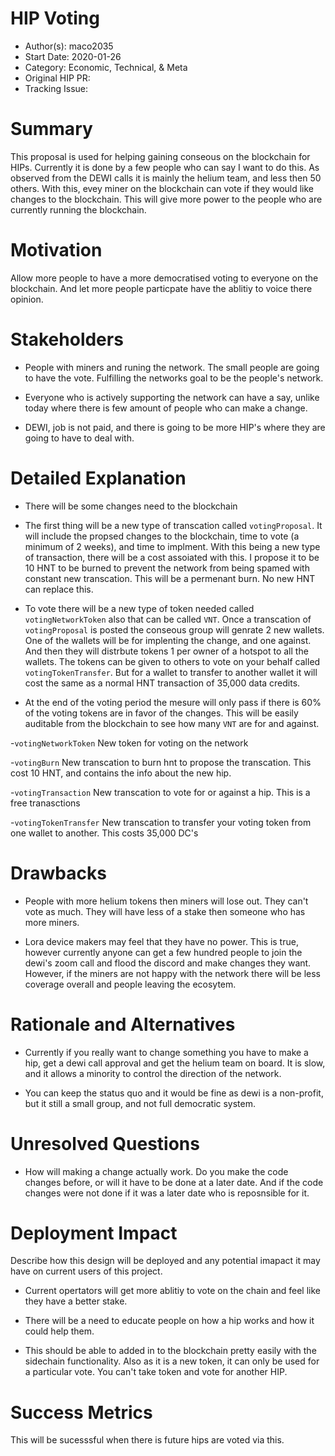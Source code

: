 
# HIP Voting

- Author(s): maco2035
- Start Date: 2020-01-26
- Category: Economic, Technical, & Meta
- Original HIP PR: <!-- leave this empty; maintainer will fill in ID of this pull request -->
- Tracking Issue: <!-- leave this empty; maintainer will create a discussion issue -->

# Summary
[summary]: #summary

  This proposal is used for helping gaining conseous on the blockchain for HIPs. Currently it is done by a few people who can say I want to do this. As observed from the DEWI calls it is mainly the helium team, and less then 50 others. With this, evey miner on the blockchain can vote if they would like changes to the blockchain. This will give more power to the people who are currently running the blockchain.

# Motivation
[motivation]: #motivation

  Allow more people to have a more democratised voting to everyone on the blockchain. And let more people particpate have the ablitiy to voice there opinion. 

# Stakeholders
[stakeholders]: #stakeholders

* People with miners and runing the network. The small people are going to have the vote. Fulfilling the networks goal to be the people's network.

* Everyone who is actively supporting the network can have a say, unlike today where there is few amount of people who can make a change.

* DEWI, job is not paid, and there is going to be more HIP's where they are going to have to deal with.

# Detailed Explanation
[detailed-explanation]: #detailed-explanation
- There will be some changes need to the blockchain

- The first thing will be a new type of transcation called `votingProposal`. It will include the propsed changes to the blockchain, time to vote (a minimum of 2 weeks), and time to implment. With this being a new type of transaction, there will be a cost assoiated with this. I propose it to be 10 HNT to be burned to prevent the network from being spamed with constant new transcation. This will be a permenant burn. No new HNT can replace this.

- To vote there will be a new type of token needed called `votingNetworkToken` also that can be called `VNT`. Once a transcation of `votingProposal` is posted the conseous group will genrate 2 new wallets. One of the wallets will be for implenting the change, and one against. And then they will distrbute tokens 1 per owner of a hotspot to all the wallets. The tokens can be given to others to vote on your behalf called `votingTokenTransfer`. But for a wallet to transfer to another wallet it will cost the same as a normal HNT transaction of 35,000 data credits. 

- At the end of the voting period the mesure will only pass if there is 60% of the voting tokens are in favor of the changes. This will be easily auditable from the blockchain to see how many `VNT` are for and against. 

-`votingNetworkToken` New token for voting  on the network

-`votingBurn` New transcation to burn hnt to propose the transcation. This cost 10 HNT, and contains the info about the new hip.

-`votingTransaction` New transcation to vote for or against a hip. This is a free tranasctions

-`votingTokenTransfer` New transcation to transfer your voting token from one wallet to another. This costs 35,000 DC's

# Drawbacks
[drawbacks]: #drawbacks

- People with more helium tokens then miners will lose out. They can't vote as much. They will have less of a stake then someone who has more miners.

- Lora device makers may feel that they have no power. This is true, however currently anyone can get a few hundred people to join the dewi's zoom call and flood the discord and make changes they want. However, if the miners are not happy with the network there will be less coverage overall and people leaving the ecosytem.

# Rationale and Alternatives
[alternatives]: #rationale-and-alternatives

- Currently if you really want to change something you have to make a hip, get a dewi call approval and get the helium team on board. It is slow, and it allows a minority to control the direction of the network.

- You can keep the status quo and it would be fine as dewi is a non-profit, but it still a small group, and not full democratic system.

# Unresolved Questions
[unresolved]: #unresolved-questions

- How will making a change actually work. Do you make the code changes before, or will it have to be done at a later date. And if the code changes were not done if it was a later date who is reposnsible for it.

# Deployment Impact
[deployment-impact]: #deployment-impact

Describe how this design will be deployed and any potential imapact it may have on
current users of this project.

- Current opertators will get more ablitiy to vote on the chain and feel like they have a better stake.

- There will be a need to educate people on how a hip works and how it could help them.

- This should be able to added in to the blockchain pretty easily with the sidechain functionality. Also as it is a new token, it can only be used for a particular vote. You can't take token and vote for another HIP.

# Success Metrics
[success-metrics]: #success-metrics
  
   This will be sucesssful when there is future hips are voted via this.
